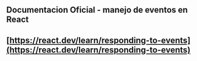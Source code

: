 ## Documentacion  Oficial - manejo de eventos en React
## [https://react.dev/learn/responding-to-events](https://react.dev/learn/responding-to-events)
